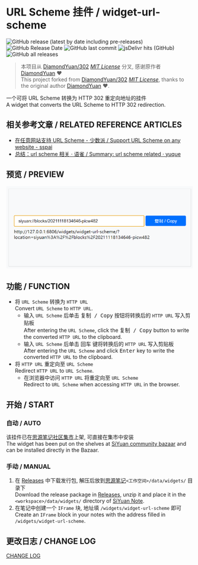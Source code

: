 # URL Scheme 挂件 / widget-url-scheme

<p align="center">

![GitHub release (latest by date including pre-releases)](https://img.shields.io/github/v/release/Zuoqiu-Yingyi/widget-url-scheme?include_prereleases)
![GitHub Release Date](https://img.shields.io/github/release-date/Zuoqiu-Yingyi/widget-url-scheme)
![GitHub last commit](https://img.shields.io/github/last-commit/Zuoqiu-Yingyi/widget-url-scheme)
![jsDelivr hits (GitHub)](https://img.shields.io/jsdelivr/gh/hy/Zuoqiu-Yingyi/widget-url-scheme?label=hits)
![GitHub all releases](https://img.shields.io/github/downloads/Zuoqiu-Yingyi/widget-url-scheme/total)

</p>

> 本项目从 [DiamondYuan/302](https://github.com/DiamondYuan/302) *[MIT License](https://github.com/DiamondYuan/302/blob/main/LICENSE)* 分叉, 感谢原作者 [DiamondYuan](https://github.com/DiamondYuan) :heart:<br>This project forked from [DiamondYuan/302](https://github.com/DiamondYuan/302) *[MIT License](https://github.com/DiamondYuan/302/blob/main/LICENSE)*, thanks to the original author [DiamondYuan](https://github.com/DiamondYuan) :heart:.

一个可将 URL Scheme 转换为 HTTP 302 重定向地址的挂件<br>
A widget that converts the URL Scheme to HTTP 302 redirection.

## 相关参考文章 / RELATED REFERENCE ARTICLES

- [在任意网站支持 URL Scheme - 少数派 / Support URL Scheme on any website - sspai](https://sspai.com/post/66896)
- [总结：url scheme 相关 · 语雀 / Summary: url scheme related · yuque](https://www.yuque.com/deerain/gannbs/gmkp9w)

## 预览 / PREVIEW

![preview.png](./preview.png)

## 功能 / FUNCTION

- 将 `URL Scheme` 转换为 `HTTP URL`<br>
  Convert `URL Scheme` to `HTTP URL`.
  - 输入 `URL Scheme` 后单击 <kbd>复制 / Copy</kbd> 按钮将转换后的 `HTTP URL` 写入剪贴板<br>
    After entering the `URL Scheme`, click the <kbd>复制 / Copy</kbd> button to write the converted `HTTP URL` to the clipboard.
  - 输入 `URL Scheme` 后单击 <kbd>回车</kbd> 键将转换后的 `HTTP URL` 写入剪贴板<br>
    After entering the `URL Scheme` and click <kbd>Enter</kbd> key to write the converted `HTTP URL` to the clipboard.
- 将 `HTTP URL` 重定向至 `URL Scheme`<br>
  Redirect `HTTP URL` to `URL Scheme`.
  - 在浏览器中访问 `HTTP URL` 将重定向至 `URL Scheme`<br>
    Redirect to `URL Scheme` when accessing `HTTP URL` in the browser.

## 开始 / START

### 自动 / AUTO

该挂件已在[思源笔记社区集市](https://github.com/siyuan-note/bazaar)上架, 可直接在集市中安装<br>
The widget has been put on the shelves at [SiYuan community bazaar](https://github.com/siyuan-note/bazaar) and can be installed directly in the Bazaar.

### 手动 / MANUAL

1. 在 [Releases](https://github.com/Zuoqiu-Yingyi/widget-url-scheme/releases) 中下载发行包, 解压后放到[思源笔记](https://github.com/siyuan-note/siyuan)`<工作空间>/data/widgets/` 目录下<br>
   Download the release package in [Releases](https://github.com/Zuoqiu-Yingyi/widget-url-scheme/releases), unzip it and place it in the `<workspace>/data/widgets/` directory of [SiYuan Note](https://github.com/siyuan-note/siyuan).
2. 在笔记中创建一个 `IFrame` 块, 地址填 `/widgets/widget-url-scheme` 即可<br>
   Create an `IFrame` block in your notes with the address filled in `/widgets/widget-url-scheme`.

## 更改日志 / CHANGE LOG

[CHANGE LOG](./CHANGELOG.md)
